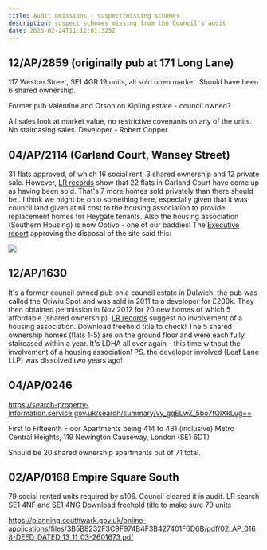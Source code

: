 ```yaml
---
title: Audit omissions - suspect/missing schemes
description: suspect schemes missing from the Council's audit
date: 2023-02-24T11:12:01.325Z
---
```

## 12/AP/2859 (originally pub at 171 Long Lane)
117 Weston Street, SE1 4GR
19 units, all sold open market. Should have been 6 shared ownership.

Former pub Valentine and Orson on Kipling estate - council owned?

All sales look at market value, no restrictive covenants on any of the units. No staircasing sales.
Developer - Robert Copper

## 04/AP/2114 (Garland Court, Wansey Street)
31 flats approved, of which 16 social rent, 3 shared ownership and 12 private sale.
However, [LR records](https://landregistry.data.gov.uk/app/ppd/search?et%5B%5D=lrcommon%3Afreehold&et%5B%5D=lrcommon%3Aleasehold&limit=100&nb%5B%5D=true&nb%5B%5D=false&paon=garland+court&postcode=se17+1lh&ptype%5B%5D=lrcommon%3Adetached&ptype%5B%5D=lrcommon%3Asemi-detached&ptype%5B%5D=lrcommon%3Aterraced&ptype%5B%5D=lrcommon%3Aflat-maisonette&ptype%5B%5D=lrcommon%3AotherPropertyType&street=wansey&tc%5B%5D=ppd%3AstandardPricePaidTransaction&tc%5B%5D=ppd%3AadditionalPricePaidTransaction) show that 22 flats in Garland Court have come up as having been sold.
That's 7 more homes sold privately than there should be..
I think we might be onto something here, especially given that it was council land given at nil cost to the housing association to provide replacement homes for Heygate tenants.
Also the housing association (Southern Housing) is now Optivo - one of our baddies!
The [Executive report](https://moderngov.southwark.gov.uk/Data/Executive/20041214/Agenda/Item%2018%20-%20Site%20known%20asthe%20Wansey%20Street%20car%20park,%20Wansey%20Street,%20SE17%20-%20Disposal.pdf) approving the disposal of the site said this:

![](img/screenshot-2023-02-13-at-11-34-26-item-no-item-18-site-known-asthe-wansey-street-car-park-wansey-street-se17-disposal.pdf-1-.png)

## 12/AP/1630
It's a former council owned pub on a council estate in Dulwich, the pub was called the Oriwiu Spot and was sold in 2011 to a developer for £200k.
They then obtained permission in Nov 2012 for 20 new homes of which 5 affordable (shared ownership).
[LR records](https://landregistry.data.gov.uk/app/ppd/search?et%5B%5D=lrcommon%3Afreehold&et%5B%5D=lrcommon%3Aleasehold&limit=100&nb%5B%5D=true&nb%5B%5D=false&paon=67&postcode=SE5+8jz&ptype%5B%5D=lrcommon%3Adetached&ptype%5B%5D=lrcommon%3Asemi-detached&ptype%5B%5D=lrcommon%3Aterraced&ptype%5B%5D=lrcommon%3Aflat-maisonette&ptype%5B%5D=lrcommon%3AotherPropertyType&street=green+dale+&tc%5B%5D=ppd%3AstandardPricePaidTransaction&tc%5B%5D=ppd%3AadditionalPricePaidTransaction&town=London) suggest no involvement of a housing association. Download freehold title to check!
The 5 shared ownership homes (flats 1-5) are on the ground floor and were each fully staircased within a year.
It's LDHA all over again - this time without the involvement of a housing association!
PS. the developer involved (Leaf Lane LLP) was dissolved two years ago!

## 04/AP/0246
https://search-property-information.service.gov.uk/search/summary/vy_gqELwZ_5bo7tQlXkLug==

First to Fifteenth Floor Apartments being 414 to 481 (inclusive) Metro Central Heights, 119 Newington Causeway, London (SE1 6DT)

Should be 20 shared ownership apartments out of 71 total.

## 02/AP/0168 Empire Square South
79 social rented units required by s106.
Council cleared it in audit.
LR search SE1 4NF and SE1 4NG
Download freehold title to make sure 79 units 

https://planning.southwark.gov.uk/online-applications/files/3B5B8232F3C9F974B4F3B427401F6D6B/pdf/02_AP_0168-DEED_DATED_13_11_03-2601673.pdf
